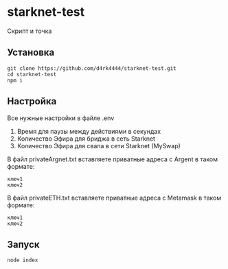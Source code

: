 # starknet-test
Скрипт и точка

## Установка
```
git clone https://github.com/d4rk4444/starknet-test.git
cd starknet-test
npm i
```
## Настройка
Все нужные настройки в файле .env    
1. Время для паузы между действиями в секундах     
2. Количество Эфира для бриджа в сеть Starknet        
3. Количество Эфира для свапа в сети Starknet (MySwap)      
      
В файл privateArgnet.txt вставляете приватные адреса с Argent в таком формате:     
```
ключ1
ключ2
```
          
В файл privateETH.txt вставляете приватные адреса с Metamask в таком формате:    
```
ключ1
ключ2
```
## Запуск
```
node index
```